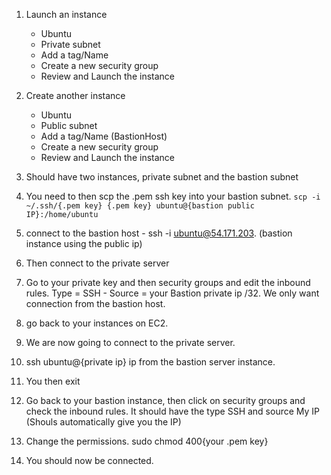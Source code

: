 1. Launch an instance
	- Ubuntu
	- Private subnet
	- Add a tag/Name
	- Create a new security group
	- Review and Launch the instance

2. Create another instance
	- Ubuntu
	- Public subnet
	- Add a tag/Name (BastionHost)
	- Create a new security group
	- Review and Launch the instance

3. Should have two instances, private subnet and the bastion subnet

4. You need to then scp the .pem ssh key into your bastion subnet. `scp -i ~/.ssh/{.pem key} {.pem key} ubuntu@{bastion public IP}:/home/ubuntu`

5. connect to the bastion host - ssh -i ubuntu@54.171.203. (bastion instance using the public ip)

6. Then connect to the private server

7. Go to your private key and then security groups and edit the inbound rules. Type = SSH - Source = your Bastion private ip /32. We only want connection from the bastion host.

8. go back to your instances on EC2.

9. We are now going to connect to the private server.

10. ssh ubuntu@{private ip} ip from the bastion server instance.

11. You then exit

12. Go back to your bastion instance, then click on security groups and check the inbound rules. It should have the type SSH and source My IP (Shouls automatically give you the IP)

13. Change the permissions. sudo chmod 400{your .pem key}

14. You should now be connected.